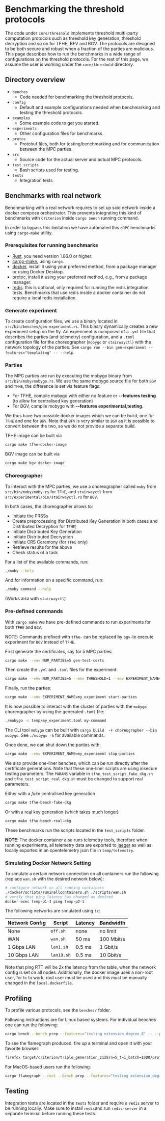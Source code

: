 # Benchmarking the threshold protocols

<!--
Remove the core/threshold reference below when we copy this file to threshold-fhe
since core/threshold will be at the root.
-->
The code under `core/threshold` implements threshold multi-party computation protocols
such as threshold key generation, threshold decryption
and so on for TFHE, BFV and BGV.
The protocols are designed to be both secure and robust when a fraction
of the parties are malicious.
This page describes how to run the benchmarks in a wide range of configurations on the threshold protocols.
For the rest of this page, we assume the user is working under the `core/threshold` directory.

## Directory overview

- `benches`
  - Code needed for benchmarking the threshold protocols.
- `config`
  - Default and example configurations needed when benchmarking and testing the threshold protocols.
- `examples`
  - Some example code to get you started.
- `experiments`
  - Other configuration files for benchmarks.
- `protos`
  - Protobuf files, both for testing/benchmarking and for communication between the MPC parties.
- `src`
  - Source code for the actual server and actual MPC protocols.
- `test_scripts`
  - Bash scripts used for testing.
- `tests`
  - Integration tests.
<!--
- `conf-trace`
  - A small library for configuration and tracing functionality.
- `docs`
  - Documentation is stored here, notably it contains our preliminary draft NIST main submission document.
-->

## Benchmarks with real network

Benchmarking with a real network requires to set up said network inside a docker compose orchestrator. This prevents integrating this kind of benchmarks with `Criterion` inside `cargo bench` running command.

In order to bypass this limitation we have automated this `gRPC` benchmarks using `cargo-make` utility.

### Prerequisites for running benchmarks

- [Rust](https://www.rust-lang.org/), you need version 1.86.0 or higher.
- [cargo-make](https://github.com/sagiegurari/cargo-make?tab=readme-ov-file#installation), using `cargo`.
- [docker](https://www.docker.com/), install it using your preferred method, from a package manager or using Docker Desktop.
- [protoc](https://protobuf.dev/installation/), install it using your preferred method, e.g., from a package manager.
- [redis](https://redis.io/docs/latest/get-started/): this is optional, only required for running the redis integration tests.
  Benchmarks that use redis inside a docker container do not require a local redis installation.

### Generate experiment

To create configuration files, we use a binary located in `src/bin/benches/gen-experiment.rs`.
This binary dynamically creates a new experiment setup on the fly. An experiment is composed of a `.yml` file that describes the parties (and telemetry) configuration, and a `.toml` configuration file for the choreographer (`mobygo` or `stairwayctl`) with the network topology of the parties. See `cargo run --bin gen-experiment --features="templating" -- --help`.

### Parties

The MPC parties are run by executing the mobygo binary from `src/bin/moby/mobygo.rs`.
We use the same mobygo source file for both `BGV` and `TFHE`, the difference is set via feature flags:

- For TFHE, compile mobygo with either no feature or **--features testing** (to allow for centralised key generation)
- For BGV, compile mobygo with **--features experimental,testing**.

We thus have two possible docker images which we can be build, one for `TFHE` and one for `BGV`.
Note that `BFV` is very similar to `BGV` as it is possible to convert between the two, so we do not provide a separate build.

TFHE image can be built via

```sh
cargo make tfhe-docker-image
```

BGV image can be built via

```sh
cargo make bgv-docker-image
```

### Choreographer

To interact with the MPC parties, we use a choreographer called `moby` from `src/bin/moby/moby.rs` for `TFHE`, and `stairwayctl` from `src/experimental/bin/stairwayctl.rs` for `BGV`.

In both cases, the choreographer allows to:

- Initiate the PRSSs
- Create preprocessing (for Distributed Key Generation in both cases and Distributed Decryption for `TFHE`)
- Initiate Distributed Key Generation
- Initiate Distributed Decryption
- Initiate CRS Ceremony (for `TFHE` only)
- Retrieve results for the above
- Check status of a task

For a list of the available commands, run:

```sh
./moby --help
```

And for information on a specific command, run:

```sh
./moby command --help
```

(Works also with `stairwayctl`)

### Pre-defined commands

With `cargo make` we have pre-defined commands to run experiments for both `TFHE` and `BGV`.

NOTE: Commands prefixed with `tfhe-` can be replaced by `bgv-`to execute experiment for `BGV` instead of `TFHE`.

First generate the certificates, say for 5 MPC parties:

```sh
cargo make --env NUM_PARTIES=5 gen-test-certs
```

Then create the `.yml` and `.toml` files for the experiment:

```sh
cargo make --env NUM_PARTIES=5 --env THRESHOLD=1 --env EXPERIMENT_NAME=my_experiment tfhe-gen-experiment
```

Finally, run the parties:

```sh
cargo make --env EXPERIMENT_NAME=my_experiment start-parties
```

It is now possible to interact with the cluster of parties with the `mobygo` choreographer by using the generated `.toml` file:

```sh
./mobygo -c temp/my_experiment.toml my-command
```

The CLI tool `mobygo` can be built with `cargo build  -F choreographer --bin mobygo`.
See `./mobygo -h` for available commands.

Once done, we can shut down the parties with:

```sh
cargo make --env EXPERIMENT_NAME=my_experiment stop-parties
```

We also provide one-liner benches, which can be run directly after the certificate generations.
Note that these one-liner scripts are using insecure testing parameters.
The `PARAMS` variable in `tfhe_test_script_fake_dkg.sh`
and `tfhe_test_script_real_dkg.sh` must be changed to support real parameters.

Either with a *fake* centralised key generation

```sh
cargo make tfhe-bench-fake-dkg
```

Or with a real key generation (which takes much longer)

```sh
cargo make tfhe-bench-real-dkg
```

These benchmarks run the scripts located in the `test_scripts` folder.

**NOTE**: The docker container also runs telemetry tools, therefore when running experiments, all telemetry data are exported to [jaeger](http://localhost:16686) as well as locally exported in an opentelemetry json file in `temp/telemetry`.

### Simulating Docker Network Setting

To simulate a certain network connection on all containers run the following (replace `wan.sh` with the desired network below):

```sh
# configure network on all running containers
./docker/scripts/runinallcontainers.sh ./scripts/wan.sh
# verify that ping latency has changed as desired
docker exec temp-p1-1 ping temp-p2-1
```

The following networks are simulated using `tc`:

| Network Config  | Script | Latency | Bandwidth |
| --- | --- | --- | --- |
| None  | `off.sh`  | none  | no limit  |
| WAN  | `wan.sh`  | 50 ms  | 100 Mbit/s  |
| 1 Gbps LAN  | `lan1.sh`  | 0.5 ms  | 1 Gbit/s  |
| 10 Gbps LAN  | `lan10.sh`  | 0.5 ms  | 10 Gbit/s  |

Note that ping RTT will be 2x the latency from the table, when the network config is set on all nodes.
Additionally, the docker image uses a non-root user,
for tc to work, root user must be used and this must be manually changed in the `local.dockerfile`.

## Profiling

To profile various protocols, see the `benches/` folder.

Following instructions are for Linux based systems. For individual benches one can run the following:

```sh
cargo bench --bench prep --features="testing extension_degree_8" -- --profile-time 60 triple_generation_z128/n=5_t=1_batch=1000
```

To see the flamegraph produced, fire up a terminal and open it with your favorite browser:

```sh
firefox target/criterion/triple_generation_z128/n=5_t=1_batch=1000/profile/flamegraph.svg
```

For MacOS-based users run the following:

```sh
cargo flamegraph --root --bench prep --features="testing extension_degree_8" -- triple_generation_z128/n=5_t=1_batch=1000
```

## Testing

Integration tests are located in the `tests` folder and require a `redis` server to be running locally.
Make sure to install `redis`and run `redis-server` in a separate terminal before running these tests.
